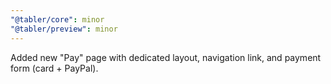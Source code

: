 ```yaml
---
"@tabler/core": minor
"@tabler/preview": minor
---
```


Added new "Pay" page with dedicated layout, navigation link, and payment form (card + PayPal).
